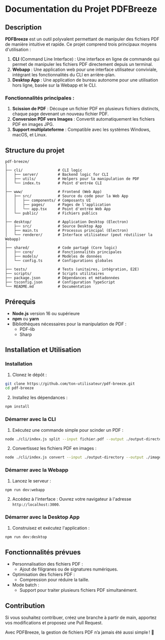 # Documentation du Projet PDFBreeze

## Description

**PDFBreeze** est un outil polyvalent permettant de manipuler des fichiers PDF de manière intuitive et rapide. Ce projet comprend trois principaux moyens d'utilisation :

1. **CLI** (Command Line Interface) : Une interface en ligne de commande qui permet de manipuler les fichiers PDF directement depuis un terminal.
2. **Webapp** : Une application web pour une interface utilisateur conviviale, intégrant les fonctionnalités du CLI en arrière-plan.
3. **Desktop App** : Une application de bureau autonome pour une utilisation hors ligne, basée sur la Webapp et le CLI.

### Fonctionnalités principales :

1. **Scission de PDF** : Découpe un fichier PDF en plusieurs fichiers distincts, chaque page devenant un nouveau fichier PDF.
2. **Conversion PDF vers Images** : Convertit automatiquement les fichiers PDF en images JPG.
3. **Support multiplateforme** : Compatible avec les systèmes Windows, macOS, et Linux.

## Structure du projet

```plaintext
pdf-breeze/
│
├── cli/                # CLI logic
│   ├── server/         # Backend logic for CLI
│   ├── utils/          # Helpers pour la manipulation de PDF
│   └── index.ts        # Point d'entrée CLI
│
├── www/                # Frontend (Web App)
│   ├── src/            # Source du code pour la Web App
│   │   ├── components/ # Composants UI
│   │   ├── pages/      # Pages de l'application
│   │   └── app.tsx     # Point d'entrée Web App
│   └── public/         # Fichiers publics
│
├── desktop/            # Application Desktop (Electron)
│   ├── src/            # Source Desktop App
│   ├── main.ts         # Processus principal (Electron)
│   └── renderer/       # Interface utilisateur (peut réutiliser la Webapp)
│
├── shared/             # Code partagé (Core logic)
│   ├── core/           # Fonctionnalités principales
│   ├── models/         # Modèles de données
│   └── config.ts       # Configurations globales
│
├── tests/              # Tests (unitaires, intégration, E2E)
├── scripts/            # Scripts utilitaires
├── package.json        # Dépendances et métadonnées
├── tsconfig.json       # Configuration TypeScript
└── README.md           # Documentation
```

## Prérequis

- **Node.js** version 16 ou supérieure
- **npm** ou **yarn**
- Bibliothèques nécessaires pour la manipulation de PDF :
  - PDF-lib
  - Sharp

## Installation et Utilisation

### Installation

1. Clonez le dépôt :

```bash
git clone https://github.com/ton-utilisateur/pdf-breeze.git
cd pdf-breeze
```

2. Installez les dépendances :

```bash
npm install
```

### Démarrer avec la CLI

1. Exécutez une commande simple pour scinder un PDF :

```bash
node ./cli/index.js split --input fichier.pdf --output ./output-directory
```

2. Convertissez les fichiers PDF en images :

```bash
node ./cli/index.js convert --input ./output-directory --output ./images
```

### Démarrer avec la Webapp

1. Lancez le serveur :

```bash
npm run dev:webapp
```

2. Accédez à l'interface : Ouvrez votre navigateur à l'adresse `http://localhost:3000`.

### Démarrer avec la Desktop App

1. Construisez et exécutez l'application :

```bash
npm run dev:desktop
```

## Fonctionnalités prévues

- Personnalisation des fichiers PDF :
  - Ajout de filigranes ou de signatures numériques.
- Optimisation des fichiers PDF :
  - Compression pour réduire la taille.
- Mode batch :
  - Support pour traiter plusieurs fichiers PDF simultanément.

## Contribution

Si vous souhaitez contribuer, créez une branche à partir de main, apportez vos modifications et proposez une Pull Request.

Avec PDFBreeze, la gestion de fichiers PDF n’a jamais été aussi simple ! 🚀
